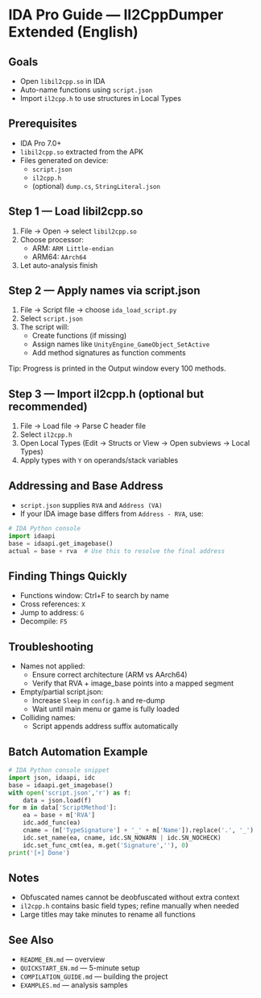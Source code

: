 # IDA Pro Guide — Il2CppDumper Extended (English)

## Goals
- Open `libil2cpp.so` in IDA
- Auto-name functions using `script.json`
- Import `il2cpp.h` to use structures in Local Types

## Prerequisites
- IDA Pro 7.0+
- `libil2cpp.so` extracted from the APK
- Files generated on device:
  - `script.json`
  - `il2cpp.h`
  - (optional) `dump.cs`, `StringLiteral.json`

## Step 1 — Load libil2cpp.so
1. File → Open → select `libil2cpp.so`
2. Choose processor:
   - ARM: `ARM Little-endian`
   - ARM64: `AArch64`
3. Let auto-analysis finish

## Step 2 — Apply names via script.json
1. File → Script file → choose `ida_load_script.py`
2. Select `script.json`
3. The script will:
   - Create functions (if missing)
   - Assign names like `UnityEngine_GameObject_SetActive`
   - Add method signatures as function comments

Tip: Progress is printed in the Output window every 100 methods.

## Step 3 — Import il2cpp.h (optional but recommended)
1. File → Load file → Parse C header file
2. Select `il2cpp.h`
3. Open Local Types (Edit → Structs or View → Open subviews → Local Types)
4. Apply types with `Y` on operands/stack variables

## Addressing and Base Address
- `script.json` supplies `RVA` and `Address (VA)`
- If your IDA image base differs from `Address - RVA`, use:
```python
# IDA Python console
import idaapi
base = idaapi.get_imagebase()
actual = base + rva  # Use this to resolve the final address
```

## Finding Things Quickly
- Functions window: Ctrl+F to search by name
- Cross references: `X`
- Jump to address: `G`
- Decompile: `F5`

## Troubleshooting
- Names not applied:
  - Ensure correct architecture (ARM vs AArch64)
  - Verify that RVA + image_base points into a mapped segment
- Empty/partial script.json:
  - Increase `Sleep` in `config.h` and re-dump
  - Wait until main menu or game is fully loaded
- Colliding names:
  - Script appends address suffix automatically

## Batch Automation Example
```python
# IDA Python console snippet
import json, idaapi, idc
base = idaapi.get_imagebase()
with open('script.json','r') as f:
    data = json.load(f)
for m in data['ScriptMethod']:
    ea = base + m['RVA']
    idc.add_func(ea)
    cname = (m['TypeSignature'] + '_' + m['Name']).replace('.', '_')
    idc.set_name(ea, cname, idc.SN_NOWARN | idc.SN_NOCHECK)
    idc.set_func_cmt(ea, m.get('Signature',''), 0)
print('[+] Done')
```

## Notes
- Obfuscated names cannot be deobfuscated without extra context
- `il2cpp.h` contains basic field types; refine manually when needed
- Large titles may take minutes to rename all functions

## See Also
- `README_EN.md` — overview
- `QUICKSTART_EN.md` — 5-minute setup
- `COMPILATION_GUIDE.md` — building the project
- `EXAMPLES.md` — analysis samples
